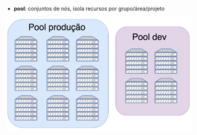 - **pool**: conjuntos de nós, isola recursos por grupo/área/projeto

<img src="static/nodes-pools.png" />
